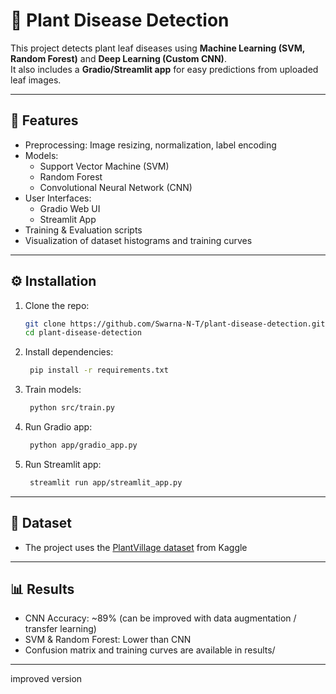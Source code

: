 # 🌿 Plant Disease Detection

This project detects plant leaf diseases using **Machine Learning (SVM, Random Forest)** and **Deep Learning (Custom CNN)**.  
It also includes a **Gradio/Streamlit app** for easy predictions from uploaded leaf images.

---

## 🚀 Features
- Preprocessing: Image resizing, normalization, label encoding
- Models:
  - Support Vector Machine (SVM)
  - Random Forest
  - Convolutional Neural Network (CNN)
- User Interfaces:
  - Gradio Web UI
  - Streamlit App
- Training & Evaluation scripts
- Visualization of dataset histograms and training curves

---

## ⚙️ Installation
1. Clone the repo:
   ```bash
   git clone https://github.com/Swarna-N-T/plant-disease-detection.git
   cd plant-disease-detection

2. Install dependencies:
   ```bash
    pip install -r requirements.txt

3. Train models:
   ```bash
    python src/train.py

4. Run Gradio app:
   ```bash
    python app/gradio_app.py

5. Run Streamlit app:
   ```bash
    streamlit run app/streamlit_app.py

---

## 📌 Dataset
- The project uses the [PlantVillage dataset](https://data.mendeley.com/datasets/tywbtsjrjv/1) from Kaggle
---

## 📊 Results
- CNN Accuracy: ~89% (can be improved with data augmentation / transfer learning)
- SVM & Random Forest: Lower than CNN
- Confusion matrix and training curves are available in results/

---
improved version

